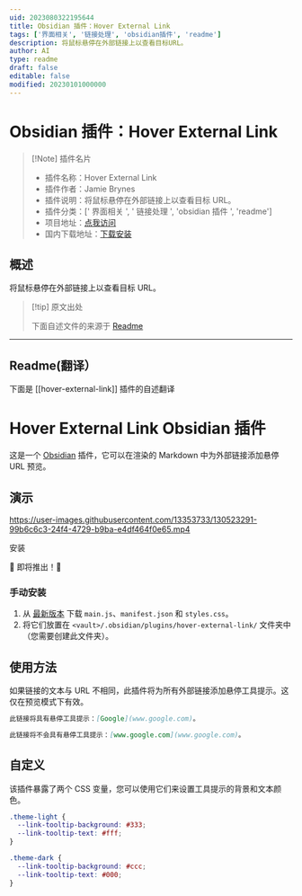 ```yaml
---
uid: 2023080322195644
title: Obsidian 插件：Hover External Link
tags: ['界面相关', '链接处理', 'obsidian插件', 'readme']
description: 将鼠标悬停在外部链接上以查看目标URL。
author: AI
type: readme
draft: false
editable: false
modified: 20230101000000
---
```


# Obsidian 插件：Hover External Link

> [!Note] 插件名片
> - 插件名称：Hover External Link
> - 插件作者：Jamie Brynes
> - 插件说明：将鼠标悬停在外部链接上以查看目标 URL。
> - 插件分类：[' 界面相关 ', ' 链接处理 ', 'obsidian 插件 ', 'readme']
> - 项目地址：[点我访问](https://github.com/jamiebrynes7/obsidian-hover-external-link)
> - 国内下载地址：[下载安装](https://pkmer.cn/products/plugin/pluginMarket/?hover-external-link)

## 概述

将鼠标悬停在外部链接上以查看目标 URL。

> [!tip] 原文出处
>
>下面自述文件的来源于 [Readme](https://ghproxy.net/https://raw.githubusercontent.com/jamiebrynes7/obsidian-hover-external-link/master/README.md)

---

## Readme(翻译）

下面是 [[hover-external-link]] 插件的自述翻译

# Hover External Link Obsidian 插件

这是一个 [Obsidian](https://obsidian.md/) 插件，它可以在渲染的 Markdown 中为外部链接添加悬停 URL 预览。

## 演示

<https://user-images.githubusercontent.com/13353733/130523291-99b6c6c3-24f4-4729-b9ba-e4df464f0e65.mp4>

安装

🚧 即将推出！🚧

### 手动安装

1. 从 [最新版本](https://github.com/jamiebrynes7/obsidian-hover-external-link/releases/latest) 下载 `main.js`、`manifest.json` 和 `styles.css`。
2. 将它们放置在 `<vault>/.obsidian/plugins/hover-external-link/` 文件夹中（您需要创建此文件夹）。

## 使用方法

如果链接的文本与 URL 不相同，此插件将为所有外部链接添加悬停工具提示。这仅在预览模式下有效。

```md
此链接将具有悬停工具提示：[Google](www.google.com)。

此链接将不会具有悬停工具提示：[www.google.com](www.google.com)。
```

## 自定义

该插件暴露了两个 CSS 变量，您可以使用它们来设置工具提示的背景和文本颜色。

```css
.theme-light {
  --link-tooltip-background: #333;
  --link-tooltip-text: #fff;
}

.theme-dark {
  --link-tooltip-background: #ccc;
  --link-tooltip-text: #000;
}
```